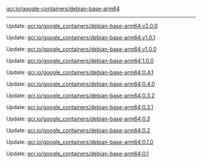 [gcr.io/google-containers/debian-base-arm64](https://hub.docker.com/r/cruse/debian-base-arm64/tags/) 

----
Update: [gcr.io/google_containers/debian-base-arm64:v2.0.0](https://hub.docker.com/r/cruse/debian-base-arm64/tags/)

Update: [gcr.io/google_containers/debian-base-arm64:v1.0.1](https://hub.docker.com/r/cruse/debian-base-arm64/tags/)

Update: [gcr.io/google_containers/debian-base-arm64:v1.0.0](https://hub.docker.com/r/cruse/debian-base-arm64/tags/)

Update: [gcr.io/google_containers/debian-base-arm64:1.0.0](https://hub.docker.com/r/cruse/debian-base-arm64/tags/)

Update: [gcr.io/google_containers/debian-base-arm64:0.4.1](https://hub.docker.com/r/cruse/debian-base-arm64/tags/)

Update: [gcr.io/google_containers/debian-base-arm64:0.4.0](https://hub.docker.com/r/cruse/debian-base-arm64/tags/)

Update: [gcr.io/google_containers/debian-base-arm64:0.3.2](https://hub.docker.com/r/cruse/debian-base-arm64/tags/)

Update: [gcr.io/google_containers/debian-base-arm64:0.3.1](https://hub.docker.com/r/cruse/debian-base-arm64/tags/)

Update: [gcr.io/google_containers/debian-base-arm64:0.3](https://hub.docker.com/r/cruse/debian-base-arm64/tags/)

Update: [gcr.io/google_containers/debian-base-arm64:0.2](https://hub.docker.com/r/cruse/debian-base-arm64/tags/)

Update: [gcr.io/google_containers/debian-base-arm64:0.1.0](https://hub.docker.com/r/cruse/debian-base-arm64/tags/)

Update: [gcr.io/google_containers/debian-base-arm64:0.1](https://hub.docker.com/r/cruse/debian-base-arm64/tags/)

